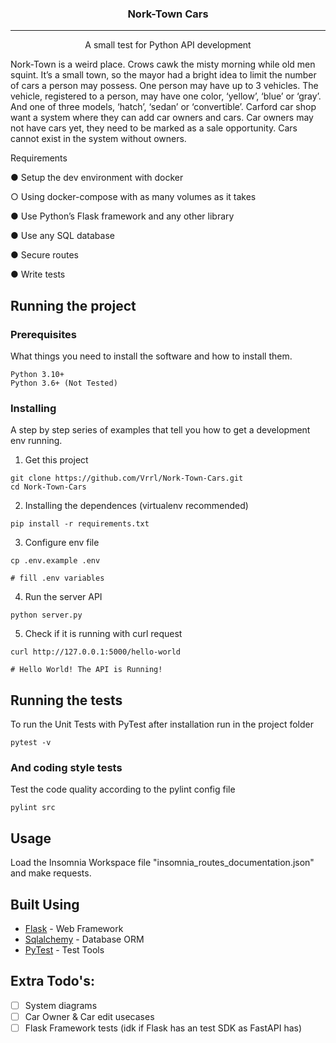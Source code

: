 
<h3 align="center">Nork-Town Cars</h3>

---

<p align="center"> A small test for Python API development
</p>
<p>
Nork-Town is a weird place. Crows cawk the misty morning while old men squint. It’s a small town, so the mayor had a bright idea to limit the number of cars a person may possess. One person may have up to 3 vehicles. The vehicle, registered to a person, may have one color, ‘yellow’, ‘blue’ or ‘gray’. And one of three models, ‘hatch’, ‘sedan’ or ‘convertible’. Carford car shop want a system where they can add car owners and cars. Car owners may not have cars yet, they need to be marked as a sale opportunity. Cars cannot exist in the system without owners.

Requirements

● Setup the dev environment with docker

○ Using docker-compose with as many volumes as it takes

● Use Python’s Flask framework and any other library

● Use any SQL database

● Secure routes

● Write tests
</p>


##  Running the project

### Prerequisites

What things you need to install the software and how to install them.

```
Python 3.10+
Python 3.6+ (Not Tested)
```

### Installing

A step by step series of examples that tell you how to get a development env running.

1. Get this project

```
git clone https://github.com/Vrrl/Nork-Town-Cars.git
cd Nork-Town-Cars
```

2. Installing the dependences (virtualenv recommended)

```
pip install -r requirements.txt
```
3. Configure env file

```
cp .env.example .env

# fill .env variables
```

4. Run the server API

```
python server.py
```

5. Check if it is running with curl request

```
curl http://127.0.0.1:5000/hello-world

# Hello World! The API is Running!
```

## Running the tests

To run the Unit Tests with PyTest after installation run in the project folder

```
pytest -v
```


### And coding style tests

Test the code quality according to the pylint config file

```
pylint src
```

## Usage

Load the Insomnia Workspace file "insomnia_routes_documentation.json" and make requests.

## Built Using 

- [Flask](https://flask.palletsprojects.com/) - Web Framework
- [Sqlalchemy](https://www.sqlalchemy.org/) - Database ORM
- [PyTest](https://pytest.org/) - Test Tools

## Extra Todo's:

- [ ] System diagrams
- [ ] Car Owner & Car edit usecases
- [ ] Flask Framework tests (idk if Flask has an test SDK as FastAPI has)
